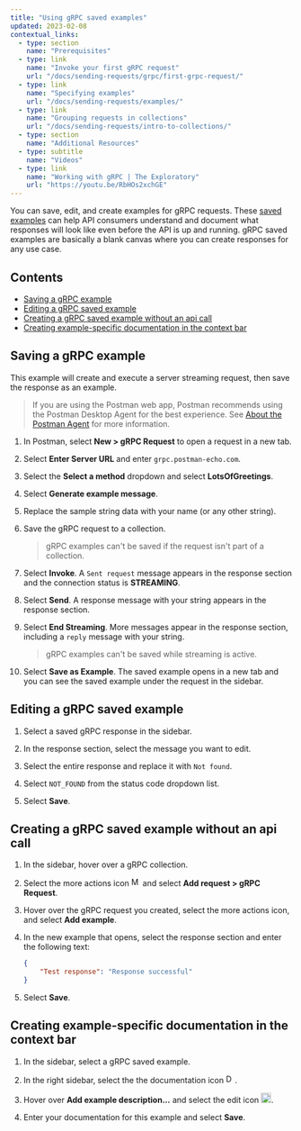 ```yaml
---
title: "Using gRPC saved examples"
updated: 2023-02-08
contextual_links:
  - type: section
    name: "Prerequisites"
  - type: link
    name: "Invoke your first gRPC request"
    url: "/docs/sending-requests/grpc/first-grpc-request/"
  - type: link
    name: "Specifying examples"
    url: "/docs/sending-requests/examples/"
  - type: link
    name: "Grouping requests in collections"
    url: "/docs/sending-requests/intro-to-collections/"
  - type: section
    name: "Additional Resources"
  - type: subtitle
    name: "Videos"
  - type: link
    name: "Working with gRPC | The Exploratory"
    url: "https://youtu.be/RbHOs2xchGE"
---
```


You can save, edit, and create examples for gRPC requests. These [saved examples](/docs/sending-requests/examples/) can help API consumers understand and document what responses will look like even before the API is up and running. gRPC saved examples are basically a blank canvas where you can create responses for any use case.

## Contents

* [Saving a gRPC example](#saving-a-grpc-example)
* [Editing a gRPC saved example](#editing-a-grpc-saved-example)
* [Creating a gRPC saved example without an api call](#creating-a-grpc-saved-example-without-an-api-call)
* [Creating example-specific documentation in the context bar](#creating-example-specific-documentation-in-the-context-bar)

## Saving a gRPC example

This example will create and execute a server streaming request, then save the response as an example.

> If you are using the Postman web app, Postman recommends using the Postman Desktop Agent for the best experience. See [About the Postman Agent](/docs/getting-started/about-postman-agent/) for more information.

1. In Postman, select  **New > gRPC Request** to open a request in a new tab.

1. Select **Enter Server URL** and enter `grpc.postman-echo.com`.

1. Select the **Select a method** dropdown and select **LotsOfGreetings**.

1. Select **Generate example message**.

1. Replace the sample string data with your name (or any other string).

1. Save the gRPC request to a collection.

    > gRPC examples can't be saved if the request isn't part of a collection.

1. Select **Invoke**. A `Sent request` message appears in the response section and the connection status is **STREAMING**.

1. Select **Send**. A response message with your string appears in the response section.

1. Select **End Streaming**. More messages appear in the response section, including a `reply` message with your string.

    > gRPC examples can't be saved while streaming is active.

1. Select **Save as Example**. The saved example opens in a new tab and you can see the saved example under the request in the sidebar.

## Editing a gRPC saved example

1. Select a saved gRPC response in the sidebar.

1. In the response section, select the message you want to edit.

1. Select the entire response and replace it with `Not found`.

1. Select `NOT_FOUND` from the status code dropdown list.

1. Select **Save**.

## Creating a gRPC saved example without an api call

1. In the sidebar, hover over a gRPC collection.

1. Select the more actions icon <img alt="More actions icon" src="https://assets.postman.com/postman-docs/icon-more-actions-v9.jpg#icon" width="16px"> and select **Add request > gRPC Request**.

1. Hover over the gRPC request you created, select the more actions icon, and select **Add example**.

1. In the new example that opens, select the response section and enter the following text:

    ``` json
    {
        "Test response": "Response successful"
    }

1. Select **Save**.

## Creating example-specific documentation in the context bar

1. In the sidebar, select a gRPC saved example.

1. In the right sidebar, select the the documentation icon <img alt="Documentation icon" src="https://assets.postman.com/postman-docs/documentation-icon-v8-10.jpg#icon" width="16px">.

1. Hover over **Add example description...** and select the edit icon <img alt="Edit icon" src="https://assets.postman.com/postman-docs/documentation-edit-icon-v8-10.jpg#icon" width="18px">.

1. Enter your documentation for this example and select **Save**.
